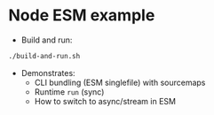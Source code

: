 # Node ESM example

- Build and run:

```bash
./build-and-run.sh
```

- Demonstrates:
  - CLI bundling (ESM singlefile) with sourcemaps
  - Runtime `run` (sync)
  - How to switch to async/stream in ESM
